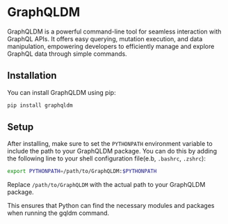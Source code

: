 # GraphQLDM
GraphQLDM is a powerful command-line tool for seamless interaction with GraphQL APIs. It offers easy querying, mutation execution, and data manipulation, empowering developers to efficiently manage and explore GraphQL data through simple commands.

## Installation

You can install GraphQLDM using pip:

```bash
pip install graphqldm
```

## Setup

After installing, make sure to set the `PYTHONPATH` environment variable to include the path to your GraphQLDM package. You can do this by adding the following line to your shell configuration file(e.b, `.bashrc`, `.zshrc`):

```bash
export PYTHONPATH=/path/to/GraphQLDM:$PYTHONPATH
```

Replace `/path/to/GraphQLDM` with the actual path to your GraphQLDM package.

This ensures that Python can find the necessary modules and packages when running the gqldm command.